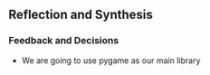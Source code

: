 ## Reflection and Synthesis
### Feedback and Decisions
* We are going to use pygame as our main library
